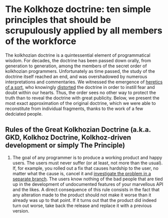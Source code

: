 The Kolkhoze doctrine: ten simple principles that should be scrupulously applied by all members of the workforce
==================

The kolkhozian doctrine is a quintessential element of programmatical wisdom. For decades, the doctrine has been passed down orally, from generation to generation, among the members of the secret order of kolkhozian programmers. Unfortunately as time passed, the study of the doctrine itself reached an end, and was overshadowed by numerous interpretations and commentaries. We witnessed the emergence of [heretics of a sort](https://twitter.com/sum3rman), who knowingly [distorted](http://devzen.ru/episode-0028/) the doctrine in order to instill fear and doubt within our hearts. Thus, the order sees no other way to protect the truth than to reveal the doctrine with great publicity. Below, we present the most exact approximation of the original doctrine, which we were able to reconstitute from individual fragments, thanks to the work of a few dedciated people.

## Rules of the Great Kolkhozian Doctrine (a.k.a. GKD, Kolkhoz Doctrine, Kolkhoz-driven development or simply The Principle)

1. The goal of any programmer is to produce a working product and happy users. The users must never suffer (or at least, not more than the usual). If, for example, you rolled out a fix that causes hardship to the user, no matter what the cause is, cancel it and [investigate the problem in a separate branch](http://eax.me/vcs-practice/). The users know nothing of the bad people that are tied up in the development of undocumented features of your marvellous API and the likes. A direct consequence of this rule consists in the fact that any alteration made to the product should not make it worse than it already was up to that point. If it turns out that the product did indeed turn out worse, take back the release and replace it with a previous version.
